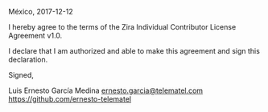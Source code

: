 México, 2017-12-12

I hereby agree to the terms of the Zira Individual Contributor License
Agreement v1.0.

I declare that I am authorized and able to make this agreement and sign this
declaration.

Signed,

Luis Ernesto García Medina ernesto.garcia@telematel.com https://github.com/ernesto-telematel